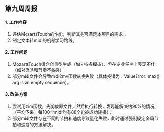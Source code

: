 ## 第九周周报

#### 1. 工作内容

1. 评估MozartsTouch的性能，判断其是否满足本项目的需求；
2. 制定文本转midi的机器学习路线。

#### 2. 工作问题

1. MozartsTouch适合创意型生成（如支持多模态），但在专业任务上表现不佳（如对流派和节奏不敏感）；
2. 部分midi文件会导致midi2mv函数转换失败（具体报错为：ValueError: max() arg is an empty sequence）。

#### 3. 改进方案

1. 尝试用trim函数，先剪裁原文件，然后执行转换，发现能解决约90%的情况（平均下来，每100个midi约有88个能被成功转换）；
2. 部分midi文件存在不同的节拍和速度导致量化失败，此时通过强制规定全局节拍和速度的方法解决。